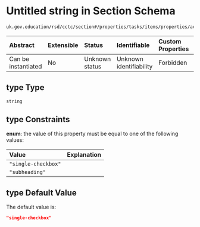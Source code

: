 # Untitled string in Section Schema

```txt
uk.gov.education/rsd/cctc/section#/properties/tasks/items/properties/actions/items/properties/type
```



| Abstract            | Extensible | Status         | Identifiable            | Custom Properties | Additional Properties | Access Restrictions | Defined In                                                                                      |
| :------------------ | :--------- | :------------- | :---------------------- | :---------------- | :-------------------- | :------------------ | :---------------------------------------------------------------------------------------------- |
| Can be instantiated | No         | Unknown status | Unknown identifiability | Forbidden         | Allowed               | none                | [section.schema.json\*](../../app/workflows/schemas/section.schema.json "open original schema") |

## type Type

`string`

## type Constraints

**enum**: the value of this property must be equal to one of the following values:

| Value               | Explanation |
| :------------------ | :---------- |
| `"single-checkbox"` |             |
| `"subheading"`      |             |

## type Default Value

The default value is:

```json
"single-checkbox"
```
